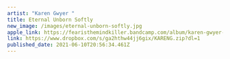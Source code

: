 ```yaml
---
artist: "Karen Gwyer "
title: Eternal Unborn Softly
new_image: /images/eternal-unborn-softly.jpg
apple_link: https://fearisthemindkiller.bandcamp.com/album/karen-gwyer-eternal-unborn-softly
link: https://www.dropbox.com/s/ga2hthw44jj6gix/KARENG.zip?dl=1
published_date: 2021-06-10T20:56:34.461Z
---
```

